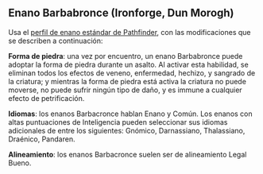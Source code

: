## Enano Barbabronce (Ironforge, Dun Morogh)

Usa el [perfil de enano estándar de Pathfinder](http://legacy.aonprd.com/coreRulebook/races.html#dwarves), con las modificaciones que se describen a continuación:

**Forma de piedra**: una vez por encuentro, un enano Barbabronce puede adoptar la forma de piedra durante un asalto. Al activar esta habilidad, se eliminan todos los efectos de veneno, enfermedad, hechizo, y sangrado de la criatura; y mientras la forma de piedra está activa la criatura no puede moverse, no puede sufrir ningún tipo de daño, y es immune a cualquier efecto de petrificación.

**Idiomas**: los enanos Barbacronce hablan Enano y Común. Los enanos con altas puntuaciones de Inteligencia pueden seleccionar sus idiomas adicionales de entre los siguientes: Gnómico, Darnassiano, Thalassiano, Draénico, Pandaren.

**Alineamiento**: los enanos Barbacronce suelen ser de alineamiento Legal Bueno.
